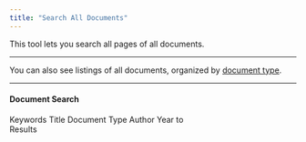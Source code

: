 ```yaml
---
title: "Search All Documents"
---
```


This tool lets you search all pages of all documents.

---
You can also see listings of all documents, organized by [document type](/archives).

---

#### Document Search
Keywords
Title
Document Type
Author
Year to  
Results
